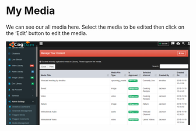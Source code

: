 # My Media

We can see our all media here. Select the media to be edited then click on the ‘Edit’ button to edit the media.

![](../.gitbook/assets/image%20%28134%29.png)

